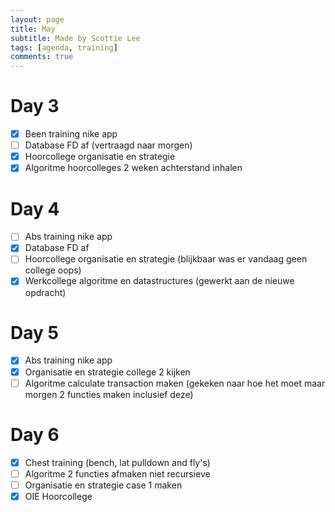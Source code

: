 ```yaml
---
layout: page
title: May
subtitle: Made by Scottie Lee
tags: [agenda, training]
comments: true
---
```

<!---
⬜ = to do
✅ = done
🟥 = cancelled
--->

# Day 3
- [x] Been training nike app
- [ ] Database FD af (vertraagd naar morgen)
- [x] Hoorcollege organisatie en strategie
- [x] Algoritme hoorcolleges 2 weken achterstand inhalen

# Day 4
- [ ] Abs training nike app
- [x] Database FD af
- [ ] Hoorcollege organisatie en strategie (blijkbaar was er vandaag geen college oops)
- [x] Werkcollege algoritme en datastructures (gewerkt aan de nieuwe opdracht)

# Day 5
- [x] Abs training nike app
- [x] Organisatie en strategie college 2 kijken
- [ ] Algoritme calculate transaction maken (gekeken naar hoe het moet maar morgen 2 functies maken inclusief deze)

# Day 6
- [x] Chest training (bench, lat pulldown and fly's)
- [ ] Algoritme 2 functies afmaken niet recursieve
- [ ] Organisatie en strategie case 1 maken
- [x] OIE Hoorcollege
